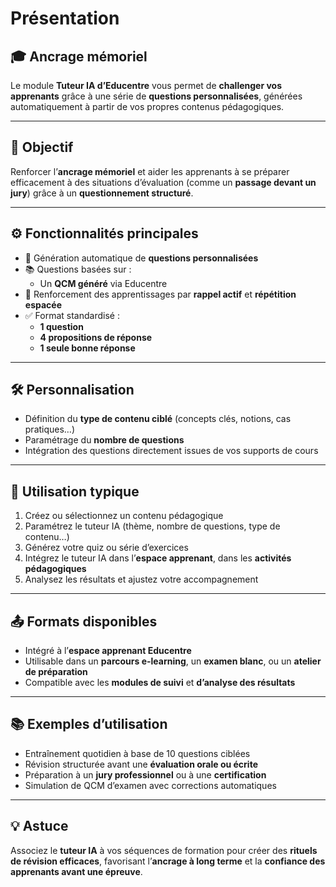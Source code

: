 # Présentation

## 🎓 Ancrage mémoriel

Le module **Tuteur IA d’Educentre** vous permet de **challenger vos apprenants** grâce à une série de **questions personnalisées**, générées automatiquement à partir de vos propres contenus pédagogiques.

---

## 🧠 Objectif

Renforcer l’**ancrage mémoriel** et aider les apprenants à se préparer efficacement à des situations d’évaluation (comme un **passage devant un jury**) grâce à un **questionnement structuré**.

---

## ⚙️ Fonctionnalités principales

- 🤖 Génération automatique de **questions personnalisées**
- 📚 Questions basées sur :
  - Un **QCM généré** via Educentre
- 🧠 Renforcement des apprentissages par **rappel actif** et **répétition espacée**
- ✅ Format standardisé :
  - **1 question**
  - **4 propositions de réponse**
  - **1 seule bonne réponse**

---

## 🛠️ Personnalisation

- Définition du **type de contenu ciblé** (concepts clés, notions, cas pratiques…)
- Paramétrage du **nombre de questions**
- Intégration des questions directement issues de vos supports de cours

---

## 🔄 Utilisation typique

1. Créez ou sélectionnez un contenu pédagogique
2. Paramétrez le tuteur IA (thème, nombre de questions, type de contenu…)
3. Générez votre quiz ou série d’exercices
4. Intégrez le tuteur IA dans l’**espace apprenant**, dans les **activités pédagogiques**
5. Analysez les résultats et ajustez votre accompagnement

---

## 📤 Formats disponibles

- Intégré à l’**espace apprenant Educentre**
- Utilisable dans un **parcours e-learning**, un **examen blanc**, ou un **atelier de préparation**
- Compatible avec les **modules de suivi** et **d’analyse des résultats**

---

## 📚 Exemples d’utilisation

- Entraînement quotidien à base de 10 questions ciblées
- Révision structurée avant une **évaluation orale ou écrite**
- Préparation à un **jury professionnel** ou à une **certification**
- Simulation de QCM d’examen avec corrections automatiques

---

## 💡 Astuce

Associez le **tuteur IA** à vos séquences de formation pour créer des **rituels de révision efficaces**, favorisant l’**ancrage à long terme** et la **confiance des apprenants avant une épreuve**.
